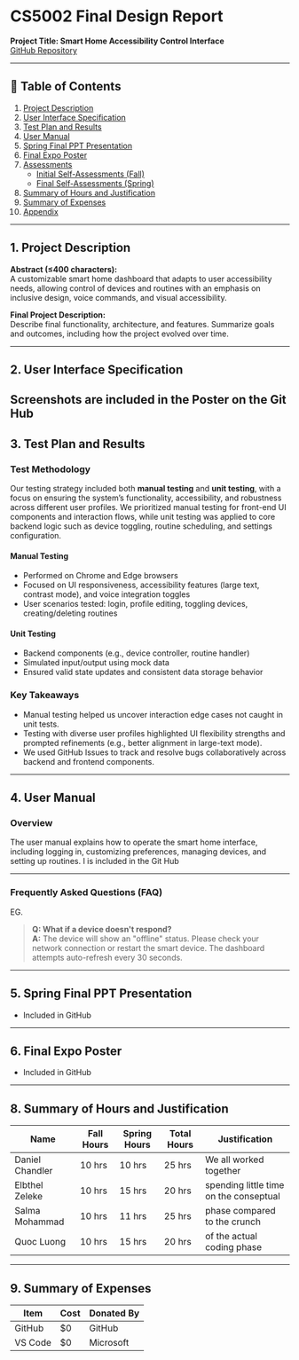 # CS5002 Final Design Report  
**Project Title: Smart Home Accessibility Control Interface**  
[GitHub Repository](https://github.com/elbthelzeleke/SeniorDesign2024)

---

## 📑 Table of Contents
1. [Project Description](#1-project-description)  
2. [User Interface Specification](#2-user-interface-specification)  
3. [Test Plan and Results](#3-test-plan-and-results)  
4. [User Manual](#4-user-manual)  
5. [Spring Final PPT Presentation](#5-spring-final-ppt-presentation)  
6. [Final Expo Poster](#6-final-expo-poster)  
7. [Assessments](#7-assessments)  
    - [Initial Self-Assessments (Fall)](#71-initial-self-assessments-fall)  
    - [Final Self-Assessments (Spring)](#72-final-self-assessments-spring)  
8. [Summary of Hours and Justification](#8-summary-of-hours-and-justification)  
9. [Summary of Expenses](#9-summary-of-expenses)  
10. [Appendix](#10-appendix)  

---

## 1. Project Description
**Abstract (≤400 characters):**  
A customizable smart home dashboard that adapts to user accessibility needs, allowing control of devices and routines with an emphasis on inclusive design, voice commands, and visual accessibility.

**Final Project Description:**  
Describe final functionality, architecture, and features. Summarize goals and outcomes, including how the project evolved over time.

---

## 2. User Interface Specification
Screenshots are included in the Poster on the Git Hub
---

## 3. Test Plan and Results

### Test Methodology

Our testing strategy included both **manual testing** and **unit testing**, with a focus on ensuring the system’s functionality, accessibility, and robustness across different user profiles. We prioritized manual testing for front-end UI components and interaction flows, while unit testing was applied to core backend logic such as device toggling, routine scheduling, and settings configuration.

#### Manual Testing
- Performed on Chrome and Edge browsers
- Focused on UI responsiveness, accessibility features (large text, contrast mode), and voice integration toggles
- User scenarios tested: login, profile editing, toggling devices, creating/deleting routines

#### Unit Testing
- Backend components (e.g., device controller, routine handler)
- Simulated input/output using mock data
- Ensured valid state updates and consistent data storage behavior

### Key Takeaways
- Manual testing helped us uncover interaction edge cases not caught in unit tests.
- Testing with diverse user profiles highlighted UI flexibility strengths and prompted refinements (e.g., better alignment in large-text mode).
- We used GitHub Issues to track and resolve bugs collaboratively across backend and frontend components.
---

## 4. User Manual

### Overview

The user manual explains how to operate the smart home interface, including logging in, customizing preferences, managing devices, and setting up routines. I is included in the Git Hub

---

### Frequently Asked Questions (FAQ)
EG.
> **Q: What if a device doesn't respond?**  
**A:** The device will show an "offline" status. Please check your network connection or restart the smart device. The dashboard attempts auto-refresh every 30 seconds.

---

## 5. Spring Final PPT Presentation
- Included in GitHub

---

## 6. Final Expo Poster
- Included in GitHub

---

## 8. Summary of Hours and Justification

| Name              | Fall Hours | Spring Hours | Total Hours | Justification |
|-------------------|------------|---------------|-------------|----------------|
| Daniel Chandler   | 10 hrs     | 10 hrs        | 25 hrs      | We all worked together
| Elbthel Zeleke    | 10 hrs     | 15 hrs        | 20 hrs      | spending little time on the conseptual
| Salma Mohammad    | 10 hrs     | 11 hrs        | 25 hrs      | phase compared to the crunch
| Quoc Luong        | 10 hrs     | 15 hrs        | 20 hrs      | of the actual coding phase

---

## 9. Summary of Expenses

| Item                    | Cost     | Donated By             |
|-------------------------|----------|------------------------|
| GitHub                  | $0       | GitHub                 |
| VS Code                 | $0       | Microsoft              |

